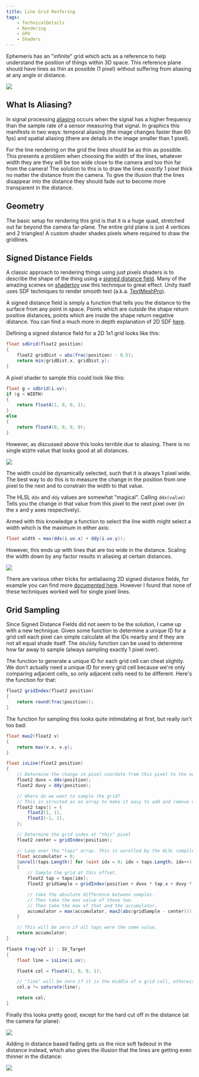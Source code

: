 ```yaml
---
title: Line Grid Renfering
tags:
    - TechnicalDetails
    - Rendering
    - GPU
    - Shaders
---
```


Ephemeris has an "infinite" grid which acts as a reference to help understand the position of things within 3D space. This reference plane should have lines as thin as possible (1 pixel) without suffering from aliasing at any angle or distance.

![](ImplementationDetails/Rendering/Images/ReferencePlane.jpg)

## What Is Aliasing?
In signal processing [aliasing](https://en.wikipedia.org/wiki/Aliasing) occurs when the signal has a higher frequency than the sample rate of a sensor measuring that signal. In graphics this manifests in two ways: temporal aliasing (the image changes faster than 60 fps) and spatial aliasing (there are details in the image smaller than 1 pixel).

For the line rendering on the grid the lines should be as thin as possible. This presents a problem when choosing the width of the lines, whatever width they are they will be too wide close to the camera and too thin far from the camera! The solution to this is to draw the lines _exactly_ 1 pixel thick no matter the distance from the camera. To give the illusion that the lines disappear into the distance they should fade out to become more transparent in the distance.

## Geometry
The basic setup for rendering this grid is that it is a huge quad, stretched out far beyond the camera far-plane. The entire grid plane is just 4 vertices and 2 triangles! A custom shader shades pixels where required to draw the gridlines.

## Signed Distance Fields
A classic approach to rendering things using just pixels shaders is to describe the shape of the thing using a [signed distance field](https://en.wikipedia.org/wiki/Signed_distance_function). Many of the amazing scenes on [shadertoy](https://www.shadertoy.com/) use this technique to great effect. Unity itself uses SDF techniques to render smooth text (a.k.a. [TextMeshPro](https://docs.unity3d.com/Packages/com.unity.textmeshpro@4.0/manual/FontAssetsSDF.html)).

A signed distance field is simply a function that tells you the distance to the surface from any point in space. Points which are outside the shape return positive distances, points which are inside the shape return negative distance. You can find a much more in depth explanation of 2D SDF [here](https://www.ronja-tutorials.com/post/034-2d-sdf-basics/).

Defining a signed distance field for a 2D 1x1 grid looks like this:

```c#
float sdGrid(float2 position)
{
	float2 gridDist = abs(frac(position) - 0.5);
	return min(gridDist.x, gridDist.y);
}
```

A pixel shader to sample this could look like this:

```C#
float g = sdGrid(i.uv);
if (g < WIDTH)
{
	return float4(1, 0, 0, 1);
}
else
{
	return float4(0, 0, 0, 0);
}
```

However, as discussed above this looks terrible due to aliasing. There is no single `WIDTH` value that looks good at all distances.

![](ImplementationDetails/Rendering/Images/ReferencePlaneAliased1.png)

The width could be dynamically selected, such that it is always 1 pixel wide. The best way to do this is to measure the change in the position from one pixel to the next and to constrain the width to that value.

The HLSL `ddx` and `ddy` values are somewhat "magical". Calling `ddx(value)` Tells you the change in that value from this pixel to the next pixel over (in the x and y axes respectively).

Armed with this knowledge a function to select the line width might select a width which is the maximum in either axis:

```csharp
float width = max(ddx(i.uv.x) + ddy(i.uv.y));
```

However, this ends up with lines that are too wide in the distance. Scaling the width down by any factor results in aliasing at certain distances.

![](ImplementationDetails/Rendering/Images/ReferencePlaneTooWide.png)

There are various other tricks for antialiasing 2D signed distance fields, for example you can find more [documented here](https://drewcassidy.me/2020/06/26/sdf-antialiasing/). However I found that none of these techniques worked well for single pixel lines.

## Grid Sampling
Since Signed Distance Fields did not seem to be the solution, I came up with a new technique. Given some function to determine a unique ID for a grid cell each pixel can simple calculate all the IDs nearby and if they are not all equal shade itself. The `ddx`/`ddy` function can be used to determine how far away to sample (always sampling exactly 1 pixel over).

The function to generate a unique ID for each grid cell can cheat slightly. We don't actually need a unique ID for every grid cell because we're only comparing adjacent cells, so only adjacent cells need to be different. Here's the function for that:

```csharp
float2 gridIndex(float2 position)
{
	return round(frac(position));
}
```

The function for sampling this looks quite intimidating at first, but really isn't too bad:

```csharp
float max2(float2 v)
{
	return max(v.x, v.y);
}

float isLine(float2 position)
{
	// Determine the change in pixel coordate from this pixel to the next one over in x and y axes
	float2 duvx = ddx(position);
	float2 duvy = ddy(position);

	// Where do we want to sample the grid?
	// This is structed as an array to make it easy to add and remove new samples.
	float2 taps[] = {
		float2(1, 1),
		float2(-1, 1),
	};

	// Determine the grid index at "this" pixel
	float2 center = gridIndex(position);

	// Loop over the "taps" array. This is unrolled by the HLSL compiler.
	float accumulator = 0;
	[unroll(taps.Length)] for (uint idx = 0; idx < taps.Length; idx++)
	{
		// Sample the grid at this offset.
		float2 tap = taps[idx];
		float2 gridSample = gridIndex(position + duvx * tap.x + duvy * tap.y);

		// take the absolute difference between samples.
		// Then take the max value of those two.
		// Then take the max of that and the accumulator.
		accumulator = max(accumulator, max2(abs(gridSample - center)));
	}

	// This will be zero if all taps were the same value.
	return accumulator;
}

float4 frag(v2f i) : SV_Target
{
	float line = isLine(i.uv);

	float4 col = float4(1, 0, 0, 1);

	// "line" will be zero if it is the middle of a grid cell, otherwise it will have some other value >= 1.
	col.a *= saturate(line);

	return col;
}
```

Finally this looks pretty good, except for the hard cut off in the distance (at the camera far plane):

![](ImplementationDetails/Rendering/Images/ReferencePlaneSharp.png)

Adding in distance based fading gets us the nice soft fadeout in the distance instead, which also gives the illusion that the lines are getting even thinner in the distance:

![](ImplementationDetails/Rendering/Images/ReferencePlane.jpg)